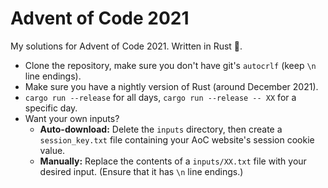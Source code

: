 # Advent of Code 2021

My solutions for Advent of Code 2021. Written in Rust 🦀.

- Clone the repository, make sure you don't have git's `autocrlf` (keep `\n`
  line endings).
- Make sure you have a nightly version of Rust (around December 2021).
- `cargo run --release` for all days, `cargo run --release -- XX` for a specific
  day.
- Want your own inputs?
    - **Auto-download:** Delete the `inputs` directory, then create a
      `session_key.txt` file containing your AoC website's session cookie value.
    - **Manually:** Replace the contents of a `inputs/XX.txt` file with your
      desired input. (Ensure that it has `\n` line endings.)
